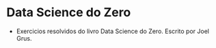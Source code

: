 # Data Science do Zero

- Exercicios resolvidos do livro Data Science do Zero. Escrito por Joel Grus.
